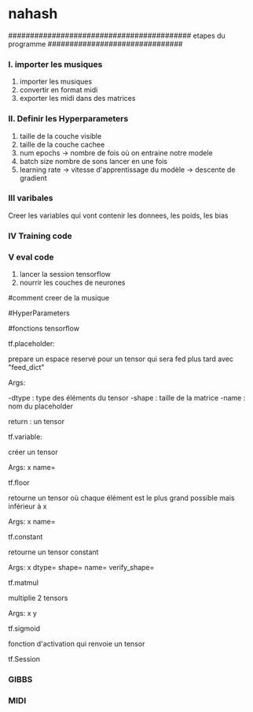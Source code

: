 # nahash
########################################## etapes du programme ###############################

### I. importer les musiques

1. importer les musiques
1. convertir en format midi
1. exporter les midi dans des matrices

### II. Definir les Hyperparameters

1. taille de la couche visible
1. taille de la couche cachee
1. num epochs -> nombre de fois où on entraine notre modele
1. batch size nombre de sons lancer en une fois 
1. learning rate -> vitesse d'apprentissage du modèle -> descente de gradient

### III varibales 

Creer les variables qui vont contenir les donnees, les poids, les bias

### IV Training code 

### V eval code 

1. lancer la session tensorflow
1. nourrir les couches de neurones





#comment creer de la musique


#HyperParameters



#fonctions tensorflow

tf.placeholder:

prepare un espace reservé pour un tensor qui sera fed plus tard avec "feed_dict"

Args:

-dtype : type des éléments du tensor
-shape : taille de la matrice
-name  : nom du placeholder

return : un tensor

tf.variable:

créer un tensor

Args:
x
name=


tf.floor

retourne un tensor où chaque élément est le plus grand possible mais inférieur à x

Args:
x
name=

tf.constant

retourne un tensor constant

Args:
x
dtype=
shape=
name=
verify_shape=

tf.matmul

multiplie 2 tensors

Args:
x
y

tf.sigmoid

fonction d'activation qui renvoie un tensor


tf.Session

### GIBBS



### MIDI




